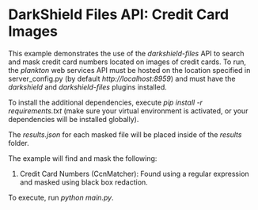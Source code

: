 # DarkShield Files API: Credit Card Images

This example demonstrates the use of the *darkshield-files* API to search and 
mask credit card numbers located on images of credit cards. To run, the *plankton* web services API 
must be hosted on the location specified in server_config.py (by default *http://localhost:8959*) and must have the *darkshield* and 
*darkshield-files* plugins installed.

To install the additional dependencies, execute *pip install -r requirements.txt* 
(make sure your virtual environment is activated, or your dependencies will 
be installed globally).

The *results.json* for each masked file will be placed inside of the *results*
folder.

The example will find and mask the following:

1. Credit Card Numbers (CcnMatcher): Found using a regular expression and masked using black box redaction.

To execute, run *python main.py*.
